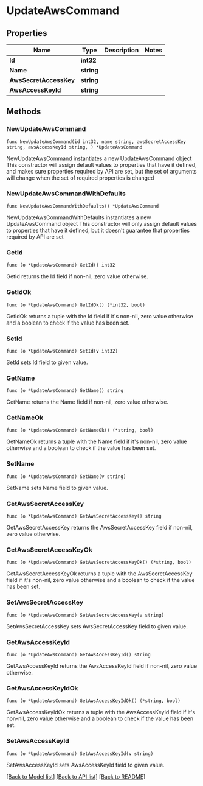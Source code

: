 # UpdateAwsCommand

## Properties

Name | Type | Description | Notes
------------ | ------------- | ------------- | -------------
**Id** | **int32** |  | 
**Name** | **string** |  | 
**AwsSecretAccessKey** | **string** |  | 
**AwsAccessKeyId** | **string** |  | 

## Methods

### NewUpdateAwsCommand

`func NewUpdateAwsCommand(id int32, name string, awsSecretAccessKey string, awsAccessKeyId string, ) *UpdateAwsCommand`

NewUpdateAwsCommand instantiates a new UpdateAwsCommand object
This constructor will assign default values to properties that have it defined,
and makes sure properties required by API are set, but the set of arguments
will change when the set of required properties is changed

### NewUpdateAwsCommandWithDefaults

`func NewUpdateAwsCommandWithDefaults() *UpdateAwsCommand`

NewUpdateAwsCommandWithDefaults instantiates a new UpdateAwsCommand object
This constructor will only assign default values to properties that have it defined,
but it doesn't guarantee that properties required by API are set

### GetId

`func (o *UpdateAwsCommand) GetId() int32`

GetId returns the Id field if non-nil, zero value otherwise.

### GetIdOk

`func (o *UpdateAwsCommand) GetIdOk() (*int32, bool)`

GetIdOk returns a tuple with the Id field if it's non-nil, zero value otherwise
and a boolean to check if the value has been set.

### SetId

`func (o *UpdateAwsCommand) SetId(v int32)`

SetId sets Id field to given value.


### GetName

`func (o *UpdateAwsCommand) GetName() string`

GetName returns the Name field if non-nil, zero value otherwise.

### GetNameOk

`func (o *UpdateAwsCommand) GetNameOk() (*string, bool)`

GetNameOk returns a tuple with the Name field if it's non-nil, zero value otherwise
and a boolean to check if the value has been set.

### SetName

`func (o *UpdateAwsCommand) SetName(v string)`

SetName sets Name field to given value.


### GetAwsSecretAccessKey

`func (o *UpdateAwsCommand) GetAwsSecretAccessKey() string`

GetAwsSecretAccessKey returns the AwsSecretAccessKey field if non-nil, zero value otherwise.

### GetAwsSecretAccessKeyOk

`func (o *UpdateAwsCommand) GetAwsSecretAccessKeyOk() (*string, bool)`

GetAwsSecretAccessKeyOk returns a tuple with the AwsSecretAccessKey field if it's non-nil, zero value otherwise
and a boolean to check if the value has been set.

### SetAwsSecretAccessKey

`func (o *UpdateAwsCommand) SetAwsSecretAccessKey(v string)`

SetAwsSecretAccessKey sets AwsSecretAccessKey field to given value.


### GetAwsAccessKeyId

`func (o *UpdateAwsCommand) GetAwsAccessKeyId() string`

GetAwsAccessKeyId returns the AwsAccessKeyId field if non-nil, zero value otherwise.

### GetAwsAccessKeyIdOk

`func (o *UpdateAwsCommand) GetAwsAccessKeyIdOk() (*string, bool)`

GetAwsAccessKeyIdOk returns a tuple with the AwsAccessKeyId field if it's non-nil, zero value otherwise
and a boolean to check if the value has been set.

### SetAwsAccessKeyId

`func (o *UpdateAwsCommand) SetAwsAccessKeyId(v string)`

SetAwsAccessKeyId sets AwsAccessKeyId field to given value.



[[Back to Model list]](../README.md#documentation-for-models) [[Back to API list]](../README.md#documentation-for-api-endpoints) [[Back to README]](../README.md)


